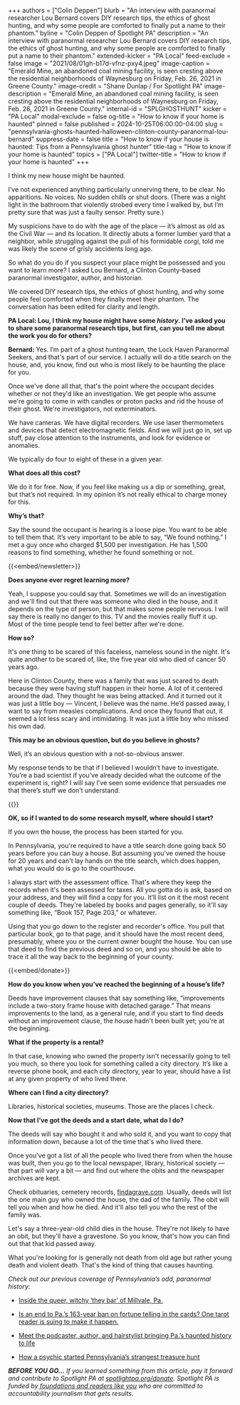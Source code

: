 +++
authors = ["Colin Deppen"]
blurb = "An interview with paranormal researcher Lou Bernard covers DIY research tips, the ethics of ghost hunting, and why some people are comforted to finally put a name to their phantom."
byline = "Colin Deppen of Spotlight PA"
description = "An interview with paranormal researcher Lou Bernard covers DIY research tips, the ethics of ghost hunting, and why some people are comforted to finally put a name to their phantom."
extended-kicker = "PA Local"
feed-exclude = false
image = "2021/08/01gh-b17d-vfnz-pxy4.jpeg"
image-caption = "Emerald Mine, an abandoned coal mining facility, is seen cresting above the residential neighborhoods of Waynesburg on Friday, Feb. 26, 2021 in Greene County."
image-credit = "Shane Dunlap / For Spotlight PA"
image-description = "Emerald Mine, an abandoned coal mining facility, is seen cresting above the residential neighborhoods of Waynesburg on Friday, Feb. 26, 2021 in Greene County."
internal-id = "SPLGHOSTHUNT"
kicker = "PA Local"
modal-exclude = false
og-title = "How to know if your home is haunted"
pinned = false
published = 2024-10-25T06:00:00-04:00
slug = "pennsylvania-ghosts-haunted-halloween-clinton-county-paranormal-lou-bernard"
suppress-date = false
title = "How to know if your house is haunted: Tips from a Pennsylvania ghost hunter"
title-tag = "How to know if your home is haunted"
topics = ["PA Local"]
twitter-title = "How to know if your home is haunted"
+++

I think my new house might be haunted.

I’ve not experienced anything particularly unnerving there, to be clear. No apparitions. No voices. No sudden chills or shut doors. (There was a night light in the bathroom that violently strobed every time I walked by, but I’m pretty sure that was just a faulty sensor. Pretty sure.)

My suspicions have to do with the age of the place — it’s almost as old as the Civil War —&nbsp;and its location. It directly abuts a former lumber yard that a neighbor, while struggling against the pull of his formidable corgi, told me was likely the scene of grisly accidents long ago.

So what do you do if you suspect your place might be possessed and you want to learn more? I asked Lou Bernard, a Clinton County-based paranormal investigator, author, and historian.

We covered DIY research tips, the ethics of ghost hunting, and why some people feel comforted when they finally meet their phantom. The conversation has been edited for clarity and length.

<strong>PA Local: Lou, I think my house might have some <em>history</em>. I’ve asked you to share some paranormal research tips, but first, can you tell me about the work you do for others?</strong>

<strong>Bernard: </strong>Yes. I’m part of a ghost hunting team, the Lock Haven Paranormal Seekers, and that&#39;s part of our service. I actually will do a title search on the house, and, you know, find out who is most likely to be haunting the place for you.

Once we&#39;ve done all that, that&#39;s the point where the occupant decides whether or not they&#39;d like an investigation. We get people who assume we&#39;re going to come in with candles or proton packs and rid the house of their ghost. We&#39;re investigators, not exterminators.

We have cameras. We have digital recorders. We use laser thermometers and devices that detect electromagnetic fields. And we will just go in, set up stuff, pay close attention to the instruments, and look for evidence or anomalies.

We typically do four to eight of these in a given year.

<strong>What does all this cost?</strong>

We do it for free. Now, if you feel like making us a dip or something, great, but that’s not required. In my opinion it’s not really ethical to charge money for this.

<strong>Why’s that?</strong>

Say the sound the occupant is hearing is a loose pipe. You want to be able to tell them that. It’s very important to be able to say, “We found nothing.” I met a guy once who charged $1,500 per investigation. He has 1,500 reasons to find something, whether he found something or not.

{{<embed/newsletter>}}

<strong>Does anyone ever regret learning more?</strong>

Yeah, I suppose you could say that. Sometimes we will do an investigation and we&#39;ll find out that there was someone who died in the house, and it depends on the type of person, but that makes some people nervous. I will say there is really no danger to this. TV and the movies really fluff it up. Most of the time people tend to feel better after we&#39;re done.<strong></strong>

<strong>How so?</strong>

It&#39;s one thing to be scared of this faceless, nameless sound in the night. It&#39;s quite another to be scared of, like, the five year old who died of cancer 50 years ago.

Here in Clinton County, there was a family that was just scared to death because they were having stuff happen in their home. A lot of it centered around the dad. They thought he was being attacked. And it turned out it was just a little boy —&nbsp;Vincent, I believe was the name. He’d passed away, I want to say from measles complications. And once they found that out, it seemed a lot less scary and intimidating. It was just a little boy who missed his own dad.

<strong>This may be an obvious question, but do you believe in ghosts?</strong>

Well, it’s an obvious question with a not-so-obvious answer.

My response tends to be that if I believed I wouldn’t have to investigate. You’re a bad scientist if you’ve already decided what the outcome of the experiment is, right? I will say I’ve seen some evidence that persuades me that there’s stuff we don’t understand.

{{<picture src="2024/10/01kh-n84e-en9b-5c6v.jpeg" description="Paranormal researcher Lou Bernard of Clinton County leads a tour." caption="Paranormal researcher Lou Bernard of Clinton County leads a tour." credit="Photo submitted">}}

<strong>OK, so if I wanted to do some research myself, where should I start?</strong>

If you own the house, the process has been started for you.

In Pennsylvania, you&#39;re required to have a title search done going back 50 years before you can buy a house. But assuming you&#39;ve owned the house for 20 years and can&#39;t lay hands on the title search, which does happen, what you would do is go to the courthouse. <strong></strong>

I always start with the assessment office. That&#39;s where they keep the records when it&#39;s been assessed for taxes. All you gotta do is ask, based on your address, and they will find a copy for you. It’ll list on it the most recent couple of deeds. They&#39;re labeled by books and pages generally, so it&#39;ll say something like, “Book 157, Page 203,” or whatever.

Using that you go down to the register and recorder&#39;s office. You pull that particular book, go to that page, and it should have the most recent deed, presumably, where you or the current owner bought the house. You can use that deed to find the previous deed and so on, and you should be able to trace it all the way back to the beginning of your county.

{{<embed/donate>}}

<strong>How do you know when you’ve reached the beginning of a house’s life?</strong>

Deeds have improvement clauses that say something like, “improvements include a two-story frame house with detached garage.” That means improvements to the land, as a general rule, and if you start to find deeds without an improvement clause, the house hadn&#39;t been built yet; you&#39;re at the beginning.

<strong>What if the property is a rental?</strong>

In that case, knowing who owned the property isn&#39;t necessarily going to tell you much, so there you look for something called a city directory. It’s like a reverse phone book, and each city directory, year to year, should have a list at any given property of who lived there.

<strong>Where can I find a city directory?</strong>

Libraries, historical societies, museums. Those are the places I check.

<strong>Now that I’ve got the deeds and a start date, what do I do?</strong>

The deeds will say who bought it and who sold it, and you want to copy that information down, because a lot of the time that&#39;s who lived there.

Once you&#39;ve got a list of all the people who lived there from when the house was built, then you go to the local newspaper, library, historical society — that part will vary a bit — and find out where the obits and the newspaper archives are kept.

Check obituaries, cemetery records, <a href="http://findagrave.com">findagrave.com</a>. Usually, deeds will list the one main guy who owned the house, the dad of the family. The obit will tell you when and how he died. And it&#39;ll also tell you who the rest of the family was.

Let&#39;s say a three-year-old child dies in the house. They&#39;re not likely to have an obit, but they&#39;ll have a gravestone. So you know, that&#39;s how you can find out that that kid passed away.

What you&#39;re looking for is generally not death from old age but rather young death and violent death. That&#39;s the kind of thing that causes haunting.

<em>Check out our previous coverage of Pennsylvania’s odd, paranormal history</em>:

- <a href="https://www.spotlightpa.org/news/2023/12/pittsburgh-they-bar-queer-community-harolds-haunt/">Inside the queer, witchy ‘they bar’ of Millvale, Pa.</a>

- <a href="https://www.spotlightpa.org/news/2024/10/pennsylvania-tarot-fortune-telling-illegal-ban-hanover-astrology/">Is an end to Pa.’s 163-year ban on fortune telling in the cards? One tarot reader is suing to make it happen.</a>

- <a href="https://www.spotlightpa.org/news/2023/10/podcast-brings-strange-pennsylvania-history-to-life/">Meet the podcaster, author, and hairstylist bringing Pa.’s haunted history to life</a>

- <a href="https://www.spotlightpa.org/news/2022/10/pa-fbi-civil-war-gold-dents-run/">How a psychic started Pennsylvania’s strangest treasure hunt</a>

<strong><em>BEFORE YOU GO…</em></strong><em> If you learned something from this article, pay it forward and contribute to Spotlight PA at </em><a href="https://www.spotlightpa.org/donate"><em>spotlightpa.org/donate</em></a><em>. Spotlight PA is funded by</em><a href="https://www.spotlightpa.org/support"><em> foundations and readers like you</em></a><em> who are committed to accountability journalism that gets results.</em>

